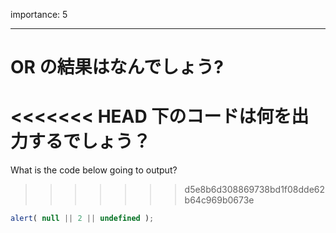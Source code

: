 importance: 5

---

# OR の結果はなんでしょう?

<<<<<<< HEAD
下のコードは何を出力するでしょう？
=======
What is the code below going to output?
>>>>>>> d5e8b6d308869738bd1f08dde62b64c969b0673e

```js
alert( null || 2 || undefined );
```
